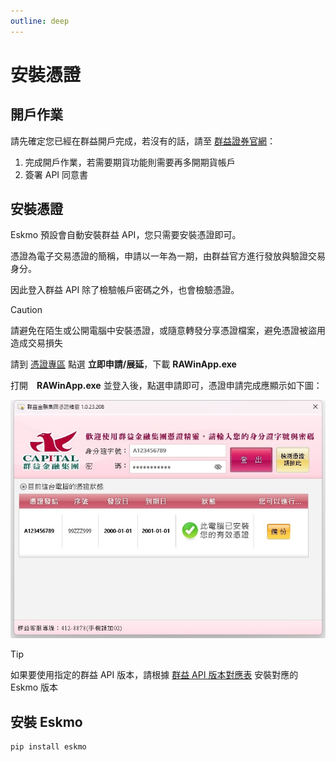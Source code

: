 ```yaml
---
outline: deep
---
```


# 安裝憑證

## 開戶作業

請先確定您已經在群益開戶完成，若沒有的話，請至 [群益證券官網](http://www.capital.com.tw)：

1. 完成開戶作業，若需要期貨功能則需要再多開期貨帳戶
2. 簽署 API 同意書

## 安裝憑證

Eskmo 預設會自動安裝群益 API，您只需要安裝憑證即可。

憑證為電子交易憑證的簡稱，申請以一年為一期，由群益官方進行發放與驗證交易身分。

因此登入群益 API 除了檢驗帳戶密碼之外，也會檢驗憑證。

> [!CAUTION]
> 請避免在陌生或公開電腦中安裝憑證，或隨意轉發分享憑證檔案，避免憑證被盜用造成交易損失

請到 [憑證專區](https://www.capital.com.tw/web/#/certificate/ap) 點選 **立即申請/展延**，下載 **RAWinApp.exe**

打開　**RAWinApp.exe** 並登入後，點選申請即可，憑證申請完成應顯示如下圖：

![](/assets/images/install-ca.png)

> [!TIP]
> 如果要使用指定的群益 API 版本，請根據 [群益 API 版本對應表](#) 安裝對應的 Eskmo 版本


## 安裝 Eskmo

```bash
pip install eskmo
```